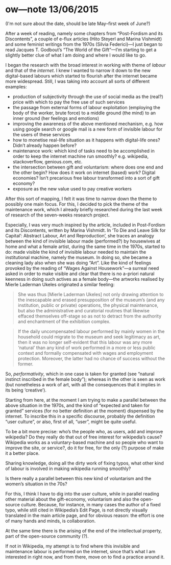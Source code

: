 # ow—note 13/06/2015

(I'm not sure about the date, should be late May–first week of June?)

After a week of reading, namely some chapters from “Post-Fordism and its Discontents”, a couple of e-flux articles (Hito Steyerl and Marina Vishmidt) and some feminist writings from the 1970s (Silvia Federici)—I just began to read Jacques T. Godbout’s “The World of the Gift”—I’m starting to get a slightly better clue of what I am doing and where I would like to go.

I began the research with the broad interest in working with theme of *labour* and that of the *internet*.
I knew I wanted to narrow it down to the new digital-based labours which started to flourish after the internet became more widespread. Still, I was taking into account all sorts of different examples:
* production of subjectivity through the use of social media as the (real?) price with which to pay the free use of such services
* the passage from external forms of labour exploitation (employing the body of the worker, brute force) to a middle ground (the mind) to an inner ground (her feelings and emotions) 
* improving the awareness of the above mentioned mechanism, e.g. how using google search or google mail is a new form of invisible labour for the users of these services
* how to monetise real-life situation as it happens with digital-life ones? Didn’t already happen before?
* maintenance work: which kind of tasks need to be accomplished in order to keep the internet machine run smoothly?
e.g. wikipedia, stackoverflow, genious.com, etc.
* the intersection between gift and voluntarism: where does one end and the other begin? How does it work on internet (based) work? Digital economies? Isn’t precarious free labour transformed into a sort of gift economy?
* exposure as the new value used to pay creative workers

After this sort of mapping, I felt it was time to narrow down the theme to possibly one main focus. For this, I decided to pick the theme of the maintenance work, which I already briefly researched during the last week of research of the seven-weeks research project.

Especially, I was very much inspired by the article, included in Post-Fordism and its Discontents, written by Marina Vishmidt.
In ‘To Die and Leave Silk for Capital’: Abstract Labour, Art and Reproduction’, she traces an analogy between the kind of invisible labour made (performed?) by housewives at home and what a female artist, during the same time in the 1970s, started to do: made visible the kind of invisible labour needed to maintain the institutional machine, namely the museum.
In doing so, she became a cleaning lady also when she was doing “Art”. Like the kind of feelings provoked by the reading of “Wages Against Housework”—a surreal need asked in order to make visible and clear that there is no a-priori natural keenness in doing such actives as a female body—the artworks realised by Mierle Laderman Ukeles originated a similar feeling:

> She was thus [Mierle Laderman Ukeles] not only drawing attention to the inescapable and erased presupposition of the museum’s (and any institution, public or private) operations, the physical maintenance, but also the administrative and curatorial routines that likewise effaced themselves off-stage so as not to detract from the authority and enchantment of the exhibition complex.

> If the daily uncompensated labour performed by mainly women in the household could migrate to the museum and seek legitimacy as art, then it was no longer self-evident that this labour was any more ‘natural’ than any kind of work performed in a more or less public context and formally compensated with wages and employment protection. Moreover, the latter had no chance of success without the former.

So, *performativity*, which in one case is taken for granted (see “natural instinct inscribed in the female body”); whereas in the other is seen as work (but nonetheless a work of art, with all the consequences that it implies in its being ‘creative’).

Starting from here, at the moment I am trying to make a parallel between the above situation in the 1970s, and the kind of “expected and taken for granted” services (for no better definition at the moment) dispensed by the internet.
To inscribe this in a specific discourse, probably the definition “user culture”, or also, first of all, “user”, might be quite useful.

To be a bit more precise: who’s the people who, as users, add and improve wikipedia? Do they really do that out of free interest for wikipedia’s cause? Wikipedia works as a voluntary-based machine and so people who want to improve the site, or service?, do it for free, for the only (?) purpose of make it a better place.

Sharing knowledge, doing all the dirty work of fixing typos, what other kind of labour is involved in making wikipedia running smoothly?

Is there really a parallel between this new kind of voluntarism and the women’s situation in the 70s?

For this, I think I have to dig into the user culture, while in parallel reading other material about the gift-economy, voluntarism and also the open-source culture. Because, for instance, in many cases the author of a fixed typo, while still cited in Wikipedia’s Edit Page, is not directly visually translated in the main article page, and for obvious reason: the effort is one of many hands and minds, is collaboration.

At the same time there is the arising of the end of the intellectual property, part of the open-source community (?).

If not in Wikipedia, my attempt is to find where this invisible and maintenance labour is performed on the internet, since that’s what I am interested in right now, and from there, move on to find a practice around it.